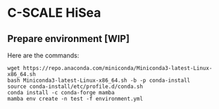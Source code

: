 # C-SCALE HiSea

## Prepare environment [WIP]

Here are the commands:
```
wget https://repo.anaconda.com/miniconda/Miniconda3-latest-Linux-x86_64.sh
bash Miniconda3-latest-Linux-x86_64.sh -b -p conda-install
source conda-install/etc/profile.d/conda.sh
conda install -c conda-forge mamba
mamba env create -n test -f environment.yml
```
